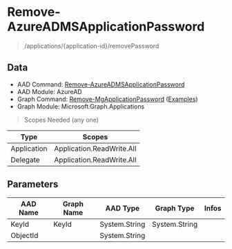 # Remove-AzureADMSApplicationPassword

> /applications/{application-id}/removePassword

## Data

+ AAD Command: [Remove-AzureADMSApplicationPassword](https://docs.microsoft.com/en-us/powershell/module/AzureAD/Remove-AzureADMSApplicationPassword)
+ AAD Module: AzureAD
+ Graph Command: [Remove-MgApplicationPassword](https://docs.microsoft.com/en-us/powershell/module/Microsoft.Graph.Applications/Remove-MgApplicationPassword) ([Examples](https://github.com/orgs/msgraph/discussions?discussions_q=Remove-MgApplicationPassword))
+ Graph Module: Microsoft.Graph.Applications

> Scopes Needed (any one)

|Type|Scopes|
|---|---|
|Application|Application.ReadWrite.All|
|Delegate|Application.ReadWrite.All|

## Parameters

|AAD Name|Graph Name|AAD Type|Graph Type|Infos|
|---|---|---|---|---|
|KeyId|KeyId|System.String|System.String||
|ObjectId||System.String|||


